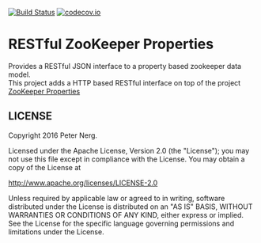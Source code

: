 [![Build Status](https://travis-ci.org/pnerg/restful-zookeeper-properties.svg?branch=master)](https://travis-ci.org/pnerg/restful-zookeeper-properties) [![codecov.io](https://codecov.io/github/pnerg/restful-zookeeper-properties/coverage.svg?branch=master)](https://codecov.io/github/pnerg/restful-zookeeper-properties?branch=master)

# RESTful ZooKeeper Properties
Provides a RESTful JSON interface to a property based zookeeper data model.    
This project adds a HTTP based RESTful interface on top of the project [ZooKeeper Properties](https://github.com/pnerg/zookeeper-properties)
## LICENSE

Copyright 2016 Peter Nerg.

Licensed under the Apache License, Version 2.0 (the "License");
you may not use this file except in compliance with the License.
You may obtain a copy of the License at

<http://www.apache.org/licenses/LICENSE-2.0>

Unless required by applicable law or agreed to in writing, software
distributed under the License is distributed on an "AS IS" BASIS,
WITHOUT WARRANTIES OR CONDITIONS OF ANY KIND, either express or implied.
See the License for the specific language governing permissions and
limitations under the License.
